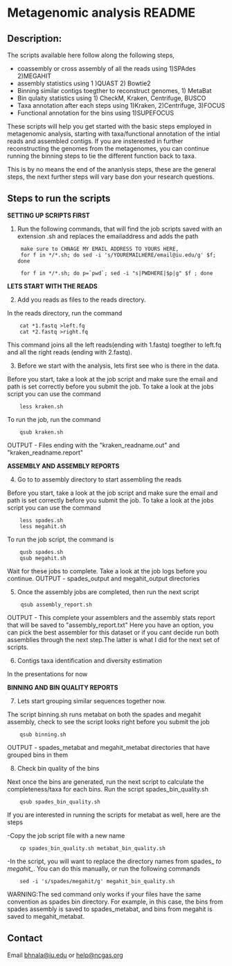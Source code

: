 # Metagenomic analysis README

## Description: 
The scripts available here follow along the following steps,
- coassembly or cross assembly of all the reads using 1)SPAdes 2)MEGAHIT
- assembly statistics using 1 )QUAST 2) Bowtie2
- Binning similar contigs toegther to reconstruct genomes, 1) MetaBat
- Bin qulaity statistics using 1) CheckM, Kraken, Centrifuge, BUSCO
- Taxa annotation after each steps using 1)Kraken, 2)Centrifuge, 3)FOCUS
- Functional annotation for the bins using 1)SUPEFOCUS

These scripts will help you get started with the basic steps employed in metagenomic analysis, starting with taxa/functional annotation
of the intial reads and assembled contigs. If you are insterested in further reconstructing the genomes from the metagenomes, you can
continue running the binning steps to tie the different function back to taxa.

This is by no means the end of the ananlysis steps, these are the general steps, the next further steps will vary base don your research
questions.

## Steps to run the scripts

**SETTING UP SCRIPTS FIRST**
1. Run the following commands, that will find the job scripts saved with an extension .sh and replaces the emailaddress and adds the path

        make sure to CHNAGE MY EMAIL ADDRESS TO YOURS HERE,
        for f in */*.sh; do sed -i 's/YOUREMAILHERE/email@iu.edu/g' $f; done

        for f in */*.sh; do p=`pwd`; sed -i "s|PWDHERE|$p|g" $f ; done

**LETS START WITH THE READS**

2. Add you reads as files to the reads directory.

In the reads directory, run the command

        cat *1.fastq >left.fq
        cat *2.fastq >right.fq

This command joins all the left reads(ending with 1.fastq) toegther to left.fq and all the right reads (ending with 2.fastq).

3. Before we start with the analysis, lets first see who is there in the data.

Before you start, take a look at the job script and make sure the email and path is set correctly before you submit the job. To take a look at the jobs script you can use the command
        
        less kraken.sh

To run the job, run the command
        
        qsub kraken.sh

OUTPUT - Files ending with the "kraken_readname.out" and "kraken_readname.report"

**ASSEMBLY AND ASSEMBLY REPORTS**

4. Go to to assembly directory to start assembling the reads

Before you start, take a look at the job script and make sure the email and path is set correctly before you submit the job. To take a look at the jobs script you can use the command

        less spades.sh
        less megahit.sh

To run the job script, the command is
        
        qusb spades.sh
        qsub megahit.sh

Wait for these jobs to complete. Take a look at the job logs before you continue.
OUTPUT - spades_output and megahit_output directories

5. Once the assembly jobs are completed, then run the next script

        
        qsub assembly_report.sh

OUTPUT - This complete your assemblers and the assembly stats report that will be saved to "assembly_report.txt"
Here you have an option, you can pick the best assembler for this dataset or if you cant decide run both assemblies through the next step.The latter is what I did for the next set of scripts.

6. Contigs taxa identification and diversity estimation

In the presentations for now

**BINNING AND BIN QUALITY REPORTS**

7. Lets start grouping similar sequences together now.  

The script binning.sh runs metabat on both the spades and megahit assembly, check to see the script looks right before you submit the job
        
        qsub binning.sh

OUTPUT - spades_metabat and megahit_metabat directories that have grouped bins in them

8. Check bin quality of the bins

Next once the bins are generated, run the next script to calculate the completeness/taxa for each bins. Run the script spades_bin_quality.sh
        
        qsub spades_bin_quality.sh

If you are interested in running the scripts for metabat as well, here are the steps

-Copy the job script file with a new name
        
        cp spades_bin_quality.sh metabat_bin_quality.sh

-In the script, you will want to replace the directory names from spades_ *to megahit_*. You can do this manually, or run the following commands
        
        sed -i 's/spades/megahit/g' megahit_bin_quality.sh

WARNING:The sed command only works if your files have the same convention as spades bin directory. For example, in this case, the bins from spades assembly is saved to spades_metabat, and bins from megahit is saved to megahit_metabat.

## Contact 
Email bhnala@iu.edu or help@ncgas.org 
